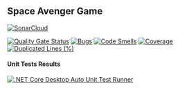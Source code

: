 ## Space Avenger Game

[![SonarCloud](https://sonarcloud.io/images/project_badges/sonarcloud-white.svg)](https://sonarcloud.io/summary/new_code?id=BohdanLytvynov_SpaceAvenger_Game)

[![Quality Gate Status](https://sonarcloud.io/api/project_badges/measure?project=BohdanLytvynov_SpaceAvenger_Game&metric=alert_status)](https://sonarcloud.io/summary/new_code?id=BohdanLytvynov_SpaceAvenger_Game) [![Bugs](https://sonarcloud.io/api/project_badges/measure?project=BohdanLytvynov_SpaceAvenger_Game&metric=bugs)](https://sonarcloud.io/summary/new_code?id=BohdanLytvynov_SpaceAvenger_Game) [![Code Smells](https://sonarcloud.io/api/project_badges/measure?project=BohdanLytvynov_SpaceAvenger_Game&metric=code_smells)](https://sonarcloud.io/summary/new_code?id=BohdanLytvynov_SpaceAvenger_Game) [![Coverage](https://sonarcloud.io/api/project_badges/measure?project=BohdanLytvynov_SpaceAvenger_Game&metric=coverage)](https://sonarcloud.io/summary/new_code?id=BohdanLytvynov_SpaceAvenger_Game) [![Duplicated Lines (%)](https://sonarcloud.io/api/project_badges/measure?project=BohdanLytvynov_SpaceAvenger_Game&metric=duplicated_lines_density)](https://sonarcloud.io/summary/new_code?id=BohdanLytvynov_SpaceAvenger_Game)

#### Unit Tests Results

[![.NET Core Desktop Auto Unit Test Runner](https://github.com/BohdanLytvynov/SpaceAvenger_Game/actions/workflows/dotnet-desktop-unit-testing.yml/badge.svg)](https://github.com/BohdanLytvynov/SpaceAvenger_Game/actions/workflows/dotnet-desktop-unit-testing.yml)
